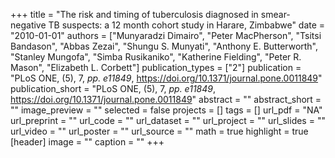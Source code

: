 +++
title = "The risk and timing of tuberculosis diagnosed in smear-negative TB suspects: a 12 month cohort study in Harare, Zimbabwe"
date = "2010-01-01"
authors = ["Munyaradzi Dimairo", "Peter MacPherson", "Tsitsi Bandason", "Abbas Zezai", "Shungu S. Munyati", "Anthony E. Butterworth", "Stanley Mungofa", "Simba Rusikaniko", "Katherine Fielding", "Peter R. Mason", "Elizabeth L. Corbett"]
publication_types = ["2"]
publication = "PLoS ONE, (5), 7, _pp. e11849_, https://doi.org/10.1371/journal.pone.0011849"
publication_short = "PLoS ONE, (5), 7, _pp. e11849_, https://doi.org/10.1371/journal.pone.0011849"
abstract = ""
abstract_short = ""
image_preview = ""
selected = false
projects = []
tags = []
url_pdf = "NA"
url_preprint = ""
url_code = ""
url_dataset = ""
url_project = ""
url_slides = ""
url_video = ""
url_poster = ""
url_source = ""
math = true
highlight = true
[header]
image = ""
caption = ""
+++
